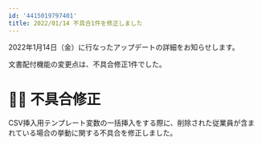 ```yaml
---
id: '4415019797401'
title: 2022/01/14 不具合1件を修正しました
---
```

2022年1月14日（金）に行なったアップデートの詳細をお知らせします。

文書配付機能の変更点は、不具合修正1件でした。

# 👨‍⚕️ 不具合修正

CSV挿入用テンプレート変数の一括挿入をする際に、削除された従業員が含まれている場合の挙動に関する不具合を修正しました。
